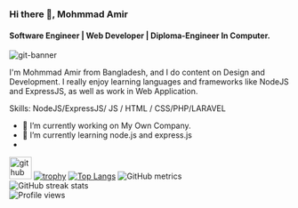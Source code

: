 ### Hi there 👋, Mohmmad Amir
#### Software Engineer | Web Developer | Diploma-Engineer In Computer.
![git-banner](https://user-images.githubusercontent.com/76723565/221138602-cf89ec31-9ff9-4c9a-9c50-707d3f8d8cd0.jpg)

I'm Mohmmad Amir from Bangladesh, and I do content on Design and Development. I really enjoy learning languages and frameworks like NodeJS and ExpressJS, as well as work in Web Application.

Skills: NodeJS/ExpressJS/ JS / HTML / CSS/PHP/LARAVEL
- 🔭 I’m currently working on My Own Company. 
- 🌱 I’m currently learning node.js and express.js 
-
[<img src='https://cdn.jsdelivr.net/npm/simple-icons@3.0.1/icons/github.svg' alt='github' height='40'>](https://github.com/Mohmmad-amir) 
[![trophy](https://github-profile-trophy.vercel.app/?username=Mohmmad-amir)](https://github.com/ryo-ma/github-profile-trophy)
[![Top Langs](https://github-readme-stats.vercel.app/api/top-langs/?username=Mohmmad-amir)](https://github.com/anuraghazra/github-readme-stats)
![GitHub metrics](https://metrics.lecoq.io/Mohmmad-amir)  
![GitHub streak stats](https://streak-stats.demolab.com/?user=Mohmmad-amir)  
![Profile views](https://gpvc.arturio.dev/Mohmmad-amir)  
